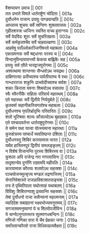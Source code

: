 वैशम्पायन उवाच ||	001    
ततः प्रभाते विमले धार्तराष्ट्रेण चोदिताः |	001a  
दुर्योधनेन राजानः प्रययुः पाण्डवान्प्रति ||	001c  
आप्लाव्य शुचयः सर्वे स्रग्विणः शुक्लवाससः |	002a  
गृहीतशस्त्रा ध्वजिनः स्वस्ति वाच्य हुताग्नयः ||	002c  
सर्वे वेदविदः शूराः सर्वे सुचरितव्रताः |	003a  
सर्वे कर्मकृतश्चैव सर्वे चाहवलक्षणाः ||	003c  
आहवेषु पराँल्लोकाञ्जिगीषन्तो महाबलाः |	004a  
एकाग्रमनसः सर्वे श्रद्दधानाः परस्य च ||	004c  
विन्दानुविन्दावावन्त्यौ केकया बाह्लिकैः सह |	005a  
प्रययुः सर्व एवैते भारद्वाजपुरोगमाः ||	005c  
अश्वत्थामा शान्तनवः सैन्धवोऽथ जयद्रथः |	006a  
दाक्षिणात्याः प्रतीच्याश्च पार्वतीयाश्च ये रथाः ||	006c  
गान्धारराजः शकुनिः प्राच्योदीच्याश्च सर्वशः |	007a  
शकाः किराता यवनाः शिबयोऽथ वसातयः ||	007c  
स्वैः स्वैरनीकैः सहिताः परिवार्य महारथम् |	008a  
एते महारथाः सर्वे द्वितीये निर्ययुर्बले ||	008c  
कृतवर्मा सहानीकस्त्रिगर्ताश्च महाबलाः |	009a  
दुर्योधनश्च नृपतिर्भ्रातृभिः परिवारितः ||	009c  
शलो भूरिश्रवाः शल्यः कौसल्योऽथ बृहद्बलः |	010a  
एते पश्चादवर्तन्त धार्तराष्ट्रपुरोगमाः ||	010c  
ते समेन पथा यात्वा योत्स्यमाना महारथाः |	011a  
कुरुक्षेत्रस्य पश्चार्धे व्यवतिष्ठन्त दंशिताः ||	011c  
दुर्योधनस्तु शिबिरं कारयामास भारत |	012a  
यथैव हास्तिनपुरं द्वितीयं समलङ्कृतम् ||	012c  
न विशेषं विजानन्ति पुरस्य शिबिरस्य वा |	013a  
कुशला अपि राजेन्द्र नरा नगरवासिनः ||	013c  
तादृशान्येव दुर्गाणि राज्ञामपि महीपतिः |	014a  
कारयामास कौरव्यः शतशोऽथ सहस्रशः ||	014c  
पञ्चयोजनमुत्सृज्य मण्डलं तद्रणाजिरम् |	015a  
सेनानिवेशास्ते राजन्नाविशञ्शतसङ्घशः ||	015c  
तत्र ते पृथिवीपाला यथोत्साहं यथाबलम् |	016a  
विविशुः शिबिराण्याशु द्रव्यवन्ति सहस्रशः ||	016c  
तेषां दुर्योधनो राजा ससैन्यानां महात्मनाम् |	017a  
व्यादिदेश सबाह्यानां भक्ष्यभोज्यमनुत्तमम् ||	017c  
सगजाश्वमनुष्याणां ये च शिल्पोपजीविनः |	018a  
ये चान्येऽनुगतास्तत्र सूतमागधबन्दिनः ||	018c  
वणिजो गणिका वारा ये चैव प्रेक्षका जनाः |	019a  
सर्वांस्तान्कौरवो राजा विधिवत्प्रत्यवैक्षत ||	019c  
